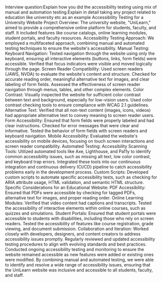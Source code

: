 Interview question:Explain how you did the accessibility testing using mix of manual and automation testing.Explain in detail taking any project related to education like university etc as an example
Accessibility Testing for a University Website
Project Overview:
The university website, "UniLearn," aimed to provide a comprehensive online platform for students, faculty, and staff. It included features like course catalogs, online learning modules, student portals, and faculty resources.
Accessibility Testing Approach:
We employed a multifaceted approach, combining manual and automated testing techniques to ensure the website's accessibility.
Manual Testing:
Keyboard Navigation:
Tested navigation through the website using only the keyboard, ensuring all interactive elements (buttons, links, form fields) were accessible.
Verified that focus indicators were visible and moved logically through the page.
Screen Reader Compatibility:
Used screen readers (JAWS, NVDA) to evaluate the website's content and structure.
Checked for accurate reading order, meaningful alternative text for images, and clear labeling of form fields.
Assessed the effectiveness of screen reader navigation through menus, tables, and other complex elements.
Color Contrast:
Visually inspected the website for sufficient color contrast between text and background, especially for low-vision users.
Used color contrast checking tools to ensure compliance with WCAG 2.1 guidelines.
Alternative Text:
Verified that all non-text content (images, icons, videos) had appropriate alternative text to convey meaning to screen reader users.
Form Accessibility:
Ensured that form fields were properly labeled and had clear instructions.
Checked for error messages that were clear and informative.
Tested the behavior of form fields with screen readers and keyboard navigation.
Mobile Accessibility:
Evaluated the website's accessibility on mobile devices, focusing on touch screen interactions and screen reader compatibility.
Automated Testing:
Accessibility Scanning Tools:
Utilized automated tools like Axe, Lighthouse, and Pa11y to identify common accessibility issues, such as missing alt text, low color contrast, and keyboard trap errors.
Integrated these tools into our continuous integration and continuous delivery (CI/CD) pipeline to catch accessibility problems early in the development process.
Custom Scripts:
Developed custom scripts to automate specific accessibility tests, such as checking for ARIA attribute usage, HTML validation, and semantic HTML structure.
Specific Considerations for an Educational Website:
PDF Accessibility:
Ensured that PDFs were accessible by checking for tagged PDFs, alternative text for images, and proper reading order.
Online Learning Modules:
Verified that video content had captions and transcripts.
Tested the accessibility of interactive elements within online courses, such as quizzes and simulations.
Student Portals:
Ensured that student portals were accessible to students with disabilities, including those who rely on screen readers.
Tested the accessibility of features like course registration, grade viewing, and document submission.
Collaboration and Iteration:
Worked closely with developers, designers, and content creators to address accessibility issues promptly.
Regularly reviewed and updated accessibility testing procedures to align with evolving standards and best practices.
Conducted ongoing accessibility testing and monitoring to ensure the website remained accessible as new features were added or existing ones were modified.
By combining manual and automated testing, we were able to identify and resolve a wide range of accessibility issues, ensuring that the UniLearn website was inclusive and accessible to all students, faculty, and staff.

